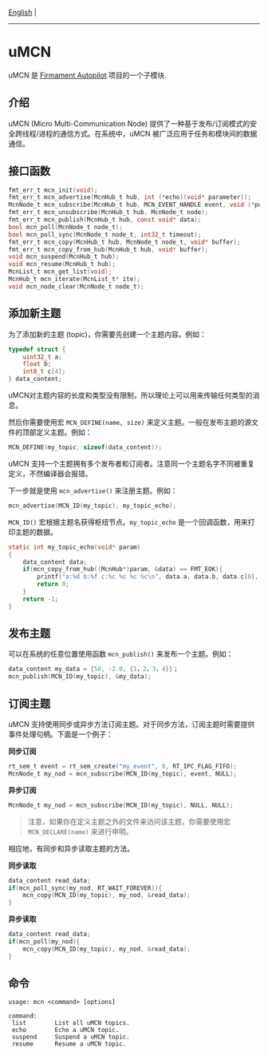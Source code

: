 
[English](README.md) |

-------------------

# uMCN

uMCN 是 [Firmament Autopilot](https://github.com/Firmament-Autopilot) 项目的一个子模块.

## 介绍

uMCN (Micro Multi-Communication Node) 提供了一种基于发布/订阅模式的安全跨线程/进程的通信方式。在系统中，uMCN 被广泛应用于任务和模块间的数据通信。

## 接口函数

```c
fmt_err_t mcn_init(void);
fmt_err_t mcn_advertise(McnHub_t hub, int (*echo)(void* parameter));
McnNode_t mcn_subscribe(McnHub_t hub, MCN_EVENT_HANDLE event, void (*pub_cb)(void* parameter));
fmt_err_t mcn_unsubscribe(McnHub_t hub, McnNode_t node);
fmt_err_t mcn_publish(McnHub_t hub, const void* data);
bool mcn_poll(McnNode_t node_t);
bool mcn_poll_sync(McnNode_t node_t, int32_t timeout);
fmt_err_t mcn_copy(McnHub_t hub, McnNode_t node_t, void* buffer);
fmt_err_t mcn_copy_from_hub(McnHub_t hub, void* buffer);
void mcn_suspend(McnHub_t hub);
void mcn_resume(McnHub_t hub);
McnList_t mcn_get_list(void);
McnHub_t mcn_iterate(McnList_t* ite);
void mcn_node_clear(McnNode_t node_t);
```

## 添加新主题

为了添加新的主题 (topic)，你需要先创建一个主题内容。例如：

```c
typedef struct {
	uint32_t a;
	float b;
	int8_t c[4];
} data_content;
```

uMCN对主题内容的长度和类型没有限制，所以理论上可以用来传输任何类型的消息。

然后你需要使用宏 `MCN_DEFINE(name, size)` 来定义主题。一般在发布主题的源文件的顶部定义主题。例如：

```c
MCN_DEFINE(my_topic, sizeof(data_content));
```

uMCN 支持一个主题拥有多个发布者和订阅者。注意同一个主题名字不同被重复定义，不然编译器会报错。

下一步就是使用 `mcn_advertise()` 来注册主题。例如：

```c
mcn_advertise(MCN_ID(my_topic), my_topic_echo);
```

`MCN_ID()` 宏根据主题名获得枢纽节点。`my_topic_echo` 是一个回调函数，用来打印主题的数据。

```c
static int my_topic_echo(void* param)
{
	data_content data;
	if(mcn_copy_from_hub((McnHub*)param, &data) == FMT_EOK){
		printf("a:%d b:%f c:%c %c %c %c\n", data.a, data.b, data.c[0], data.c[1], data.c[2], data.c[3]);
        return 0;
	}
	return -1;
}
```

## 发布主题

可以在系统的任意位置使用函数 `mcn_publish()` 来发布一个主题。例如：

```c
data_content my_data = {50, -2.0, {1，2，3，4}}；
mcn_publish(MCN_ID(my_topic), &my_data);
```

## 订阅主题

uMCN 支持使用同步或异步方法订阅主题。对于同步方法，订阅主题时需要提供事件处理句柄。下面是一个例子：

**同步订阅**

```c
rt_sem_t event = rt_sem_create("my_event", 0, RT_IPC_FLAG_FIFO);
McnNode_t my_nod = mcn_subscribe(MCN_ID(my_topic), event, NULL);
```

**异步订阅**

```c
McnNode_t my_nod = mcn_subscribe(MCN_ID(my_topic), NULL, NULL);
```

> 注意，如果你在定义主题之外的文件来访问该主题，你需要使用宏 `MCN_DECLARE(name)` 来进行申明。

相应地，有同步和异步读取主题的方法。

**同步读取**

```c
data_content read_data;
if(mcn_poll_sync(my_nod, RT_WAIT_FOREVER)){
	mcn_copy(MCN_ID(my_topic), my_nod, &read_data);
}
```

**异步读取**

```c
data_content read_data;
if(mcn_poll(my_nod){
	mcn_copy(MCN_ID(my_topic), my_nod, &read_data);
}
```

## 命令

```
usage: mcn <command> [options]

command:
 list        List all uMCN topics.
 echo        Echo a uMCN topic.
 suspend     Suspend a uMCN topic.
 resume      Resume a uMCN topic.
```